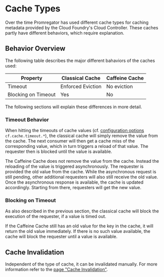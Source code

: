 # Cache Types

Over the time Promregator has used different cache types for caching metadata provided by the Cloud Foundry's Cloud Controller. These caches partly have different behaviors, which require explanation.

## Behavior Overview

The following table describes the major different bahaviors of the caches used:

| Property | Classical Cache | Caffeine Cache |
|----------|-----------------|----------------|
| Timeout  | Enforced Eviction | No eviction  |
| Blocking on Timeout | Yes   | No |

The following sections will explain these differences in more detail.

### Timeout Behavior

When hitting the timeouts of cache values (cf. [configuration options](config.md) `cf.cache.timeout.*`), the classical cache will simply remove the value from the cache. The next consumer will then get a cache miss of the corresponding value, which in turn triggers a reload of that value. The requester then is blocked until the value is available.

The Caffeine Cache does not remove the value from the cache. Instead the reloading of the value is triggered asynchronously. The requester is provided the old value from the cache. While the asynchronous request is still pending, other additional requesters will also still receive the old value. Once the asynchronous response is available, the cache is updated accordingly. Starting from there, requesters will get the new value.

### Blocking on Timeout

As also described in the previous section, the classical cache will block the execution of the requester, if a value is timed out.

If the Caffeine Cache still has an old value for the key in the cache, it will return the old value immediately. If there is no such value available, the cache will block the requester until a value is available.

## Cache Invalidation

Independent of the type of cache, it can be invalidated manually. For more information refer to the [page "Cache Invalidation"](invalidate-cache.md).
 